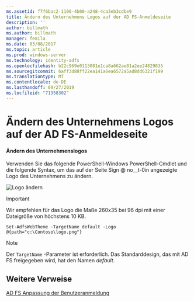 ```yaml
---
ms.assetid: f7f6bac2-1100-4b00-a248-4ca3eb3cdbe9
title: Ändern des Unternehmens Logos auf der AD FS-Anmeldeseite
description: ''
author: billmath
ms.author: billmath
manager: femila
ms.date: 03/08/2017
ms.topic: article
ms.prod: windows-server
ms.technology: identity-adfs
ms.openlocfilehash: b22c969e0113081e1ca8a662ae81a2ee24829835
ms.sourcegitcommit: 6aff3d88ff22ea141a6ea6572a5ad8dd6321f199
ms.translationtype: MT
ms.contentlocale: de-DE
ms.lasthandoff: 09/27/2019
ms.locfileid: "71358302"
---
```

# <a name="changing-the-company-logo-on-the-ad-fs-sign-in-page"></a>Ändern des Unternehmens Logos auf der AD FS-Anmeldeseite

#### <a name="change-company-logo"></a>Ändern des Unternehmenslogos  
Verwenden Sie das folgende PowerShell-Windows PowerShell-Cmdlet und die folgende Syntax, um das auf der Seite Sign @ no__t-0in angezeigte Logo des Unternehmens zu ändern.  

![Logo ändern](media/AD-FS-user-sign-in-customization/ADFS_Blue_Custom2.png)
  
> [!IMPORTANT]  
> Wir empfehlen für das Logo die Maße 260x35 bei 96 dpi mit einer Dateigröße von höchstens 10 KB.  
  
    
    Set-AdfsWebTheme -TargetName default -Logo @{path="c:\Contoso\logo.png"}  

  
> [!NOTE]  
> Der `TargetName` -Parameter ist erforderlich. Das Standarddesign, das mit AD FS freigegeben wird, hat den Namen *default*.  

## <a name="additional-references"></a>Weitere Verweise 
[AD FS Anpassung der Benutzeranmeldung](AD-FS-user-sign-in-customization.md)  
